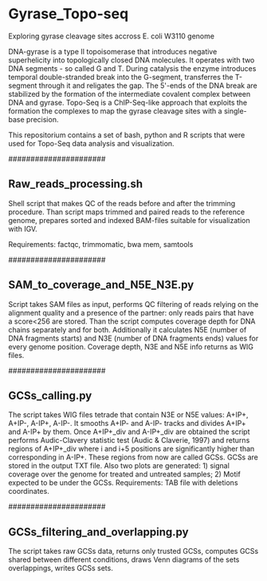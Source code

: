 # Gyrase_Topo-seq
Exploring gyrase cleavage sites accross E. coli W3110 genome

DNA-gyrase is a type II topoisomerase that introduces negative superhelicity into topologically closed DNA molecules. It operates with two DNA segments - so called G and T. During catalysis the enzyme introduces temporal double-stranded break into the G-segment, transferres the T-segment through it and religates the gap. The 5'-ends of the DNA break are stabilized by the formation of the intermediate covalent complex between DNA and gyrase.
Topo-Seq is a ChIP-Seq-like approach that exploits the formation the complexes to map the gyrase cleavage sites with a single-base precision.

This repositorium contains a set of bash, python and R scripts that were used for Topo-Seq data analysis and visualization.

######################

## Raw_reads_processing.sh

Shell script that makes QC of the reads before and after the trimming procedure. Than script maps trimmed and paired reads to the reference genome, prepares sorted and indexed BAM-files suitable for visualization with IGV.

Requirements: factqc, trimmomatic, bwa mem, samtools 

######################

## SAM_to_coverage_and_N5E_N3E.py

Script takes SAM files as input, performs QC filtering of reads relying on the alignment quality and a presence of the partner: only reads pairs that have a score<256 are stored. Than the script computes coverage depth for DNA chains separately and for both. Additionally it calculates N5E (number of DNA fragments starts) and N3E (number of DNA fragments ends) values for every genome position. Coverage depth, N3E and N5E info returns as WIG files.

######################

## GCSs_calling.py

The script takes WIG files tetrade that contain N3E or N5E values: A+IP+, A+IP-, A-IP+, A-IP-. It smooths A+IP- and A-IP- tracks and divides A+IP+ and A-IP+ by them. Once A+IP+_div and A-IP+_div are obtained the script performs Audic-Clavery statistic test (Audic & Claverie, 1997) and returns regions of A+IP+_div where i and i+5 positions are significantly higher than corresponding in A-IP+. These regions from now are called GCSs. GCSs are stored in the output TXT file. Also two plots are generated: 1) signal coverage over the genome for treated and untreated samples; 2) Motif expected to be under the GCSs.
Requirements: TAB file with deletions coordinates.

######################

## GCSs_filtering_and_overlapping.py

The script takes raw GCSs data, returns only trusted GCSs, computes GCSs shared between different conditions, draws Venn diagrams of the sets overlappings, writes GCSs sets.

